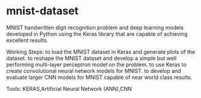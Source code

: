 # mnist-dataset
MNIST handwritten digit recognition problem and deep learning models developed in Python using the Keras library that are capable of achieving excellent results.

Working Steps:
 to load the MNIST dataset in Keras and generate plots of the dataset. 
 to reshape the MNIST dataset and develop a simple but well performing multi-layer perceptron model on the problem. 
 to use Keras to create convolutional neural network models for MNIST. 
 to develop and evaluate larger CNN models for MNIST capable of near world class results.


Tools: KERAS,Artificial Neural Network (ANN),CNN
